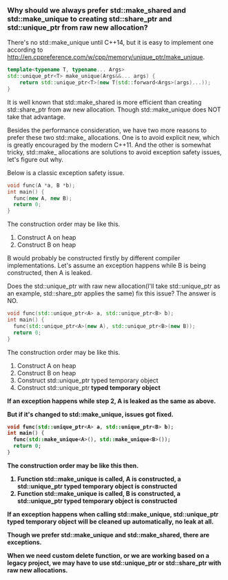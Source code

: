 ### Why should we always prefer std::make_shared and std::make_unique to creating std::share_ptr and std::unique_ptr from raw new allocation?

There's no std::make_unique until C++14, but it is easy to implement one according to http://en.cppreference.com/w/cpp/memory/unique_ptr/make_unique.

```c++
template<typename T, typename... Args>
std::unique_ptr<T> make_unique(Args&&... args) {
    return std::unique_ptr<T>(new T(std::forward<Args>(args)...));
}
```
It is well known that std::make_shared is more efficient than creating std::share_ptr from aw new allocation. Though std::make_unique does NOT take that advantage.

Besides the performance consideration, we have two more reasons to prefer these two std::make_ allocations. One is to avoid explicit new, which is greatly encouraged by the modern C++11. And the other is somewhat tricky, std::make_ allocations are solutions to avoid exception safety issues, let's figure out why.

Below is a classic exception safety issue.

```c++
void func(A *a, B *b);
int main() {
  func(new A, new B);
  return 0;
}
```

The construction order may be like this.
1. Construct A on heap
2. Construct B on heap

B would probably be constructed firstly by different compiler implementations.
Let's assume an exception happens while B is being constructed, then A is leaked.

Does the std::unique_ptr with raw new allocation(I'll take std::unique_ptr as an example, std::share_ptr applies the same) fix this issue? The answer is NO.

```c++
void func(std::unique_ptr<A> a, std::unique_ptr<B> b);
int main() {
  func(std::unique_ptr<A>(new A), std::unique_ptr<B>(new B));
  return 0;
}
```

The construction order may be like this.
1. Construct A on heap
2. Construct B on heap
3. Construct std::unique_ptr<A> typed temporary object
4. Construct std::unique_ptr<B> typed temporary object

If an exception happens while step 2, A is leaked as the same as above.

But if it's changed to std::make_unique, issues got fixed.
```c++
void func(std::unique_ptr<A> a, std::unique_ptr<B> b);
int main() {
  func(std::make_unique<A>(), std::make_unique<B>());
  return 0;
}
```

The construction order may be like this then.
1. Function std::make_unique<A> is called, A is constructed, a std::unique_ptr<A> typed temporary object is constructed
2. Function std::make_unique<B> is called, B is constructed, a std::unique_ptr<B> typed temporary object is constructed

If an exception happens when calling std::make_unique<B>, std::unique_ptr<A> typed temporary object will be cleaned up automatically, no leak at all.

Though we prefer std::make_unique and std::make_shared, there are exceptions.

When we need custom delete function, or we are working based on a legacy project, we may have to use std::unique_ptr or std::share_ptr with raw new allocations.
